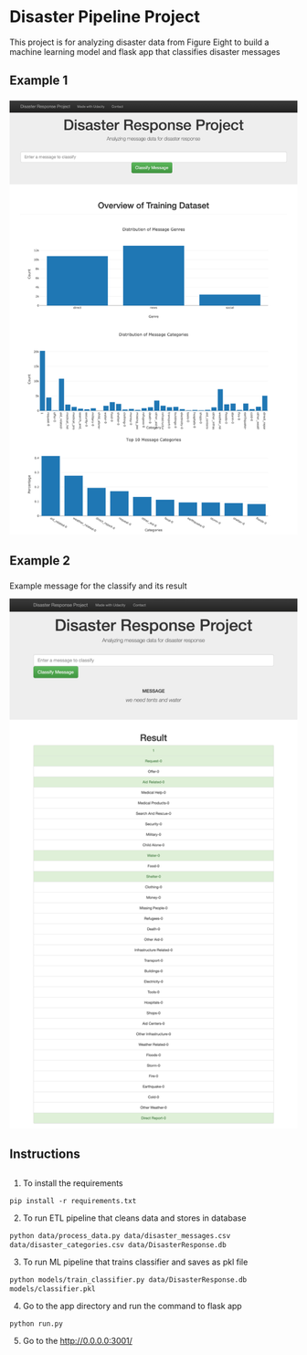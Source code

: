# Disaster Pipeline Project 

This project is for analyzing disaster data from Figure Eight to build a machine learning model and flask app that classifies disaster messages

## Example 1<h3> 

![img1](./screenshots/image1.png)


## Example 2 <h3> 

Example message for the classify and its result

![img2](./screenshots/image2.png)

## Instructions <h2> 

1. To install the requirements
```
pip install -r requirements.txt

```
2. To run ETL pipeline that cleans data and stores in database 

```
python data/process_data.py data/disaster_messages.csv data/disaster_categories.csv data/DisasterResponse.db

```
3. To run ML pipeline that trains classifier and saves as pkl file 
```
python models/train_classifier.py data/DisasterResponse.db models/classifier.pkl
```

4. Go to the app directory and run the command to flask app
```
python run.py

```
5. Go to the http://0.0.0.0:3001/

